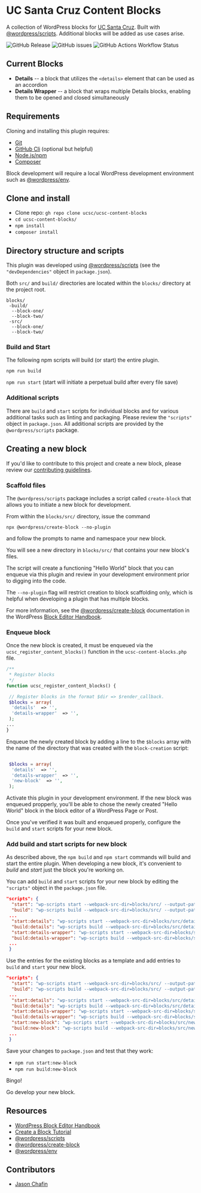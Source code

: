 # UC Santa Cruz Content Blocks

A collection of WordPress blocks for [UC Santa Cruz](https://www.ucsc.edu/). Built with [@wordpress/scripts](https://developer.wordpress.org/block-editor/reference-guides/packages/packages-scripts/). Additional blocks will be added as use cases arise.

![GitHub Release](https://img.shields.io/github/v/release/ucsc/ucsc-content-blocks?logo=github&logoColor=%23fdc700&labelColor=%23003c6c&color=%23fdc700)
 ![GitHub issues](https://img.shields.io/github/issues/ucsc/ucsc-content-blocks?logo=github&logoColor=%23fdc700&labelColor=%23003c6c&color=%23fdc700) ![GitHub Actions Workflow Status](https://img.shields.io/github/actions/workflow/status/ucsc/ucsc-content-blocks/release.yml?logo=github&logoColor=%23fdc700&labelColor=%23003c6c&color=%23fdc700)

## Current Blocks

- **Details** -- a block that utilizes the `<details>` element that can be used as an accordion
- **Details Wrapper** -- a block that wraps multiple Details blocks, enabling them to be opened and closed simultaneously

## Requirements

Cloning and installing this plugin requires:

- [Git](https://git-scm.com/book/en/v2/Getting-Started-Installing-Git)
- [GitHub Cli](https://cli.github.com/manual/installation) (optional but helpful)
- [Node.js/npm](https://docs.npmjs.com/downloading-and-installing-node-js-and-npm)
- [Composer](https://getcomposer.org/)

Block development will require a local WordPress development environment such as [@wordpress/env](https://developer.wordpress.org/block-editor/reference-guides/packages/packages-env/).

## Clone and install

- Clone repo: `gh repo clone ucsc/ucsc-content-blocks`
- `cd ucsc-content-blocks/`
- `npm install`
- `composer install`

## Directory structure and scripts

This plugin was developed using [@wordpress/scripts](https://developer.wordpress.org/block-editor/reference-guides/packages/packages-scripts/) (see the `"devDependencies"` object in `package.json`).

Both `src/` and `build/` directories are located within the `blocks/` directory at the project root.

```text
blocks/
 -build/
  --block-one/
  --block-two/
 -src/
  --block-one/
  --block-two/
```

### Build and Start

The following npm scripts will build (or start) the entire plugin.

`npm run build`

`npm run start` (start will initiate a perpetual build after every file save)

### Additional scripts

There are `build` and `start` scripts for individual blocks and for various additional tasks such as linting and packaging. Please review the `"scripts"` object in `package.json`. All additional scripts are provided by the `@wordpress/scripts` package.

## Creating a new block

If you'd like to contribute to this project and create a new block, please review our [contributing guidelines](CONTRIBUTING.md).

### Scaffold files

The `@wordpress/scripts` package includes a script called `create-block` that allows you to initiate a new block for development.

From within the `blocks/src/` directory, issue the command

`npx @wordpress/create-block --no-plugin`

and follow the prompts to name and namespace your new block.

You will see a new directory in `blocks/src/` that contains your new block's files.

The script will create a functioning "Hello World" block that you can enqueue via this plugin and review in your development environment prior to digging into the code.

The `--no-plugin` flag will restrict creation to block scaffolding only, which is helpful when developing a plugin that has multiple blocks.

For more information, see the [@wordpress/create-block](https://developer.wordpress.org/block-editor/reference-guides/packages/packages-create-block/) documentation in the WordPress [Block Editor Handbook](https://developer.wordpress.org/block-editor/).

### Enqueue block

Once the new block is created, it must be enqueued via the `ucsc_register_content_blocks()` function in the `ucsc-content-blocks.php` file.

```php
/**
 * Register blocks
 */
function ucsc_register_content_blocks() {

 // Register blocks in the format $dir => $render_callback.
 $blocks = array(
  'details'  => '',
  'details-wrapper'  => '',
 );
...
}

```

Enqueue the newly created block by adding a line to the `$blocks` array with the name of the directory that was created with the `block-creation` script:

```php

 $blocks = array(
  'details'  => '',
  'details-wrapper'  => '',
  'new-block'  => '',
 );

```

Activate this plugin in your development environment. If the new block was enqueued propperly, you'll be able to chose the newly created "Hello World" block in the block editor of a WordPress Page or Post.

Once you've verified it was built and enqueued properly, configure the `build` and `start` scripts for your new block.

### Add build and start scripts for new block

As described above, the `npm build` and `npm start` commands will build and start the entire plugin. When developing a new block, it's convenient to _build_ and _start_ just the block you're working on.

You can add `build` and `start` scripts for your new block by editing the `"scripts"` object in the `package.json` file.

```JSON
"scripts": {
  "start": "wp-scripts start --webpack-src-dir=blocks/src/ --output-path=blocks/build/",
  "build": "wp-scripts build --webpack-src-dir=blocks/src/ --output-path=blocks/build/",
 ...
  "start:details": "wp-scripts start --webpack-src-dir=blocks/src/details --output-path=blocks/build/details",
  "build:details": "wp-scripts build --webpack-src-dir=blocks/src/details --output-path=blocks/build/details",
  "start:details-wrapper": "wp-scripts start --webpack-src-dir=blocks/src/details-wrapper --output-path=blocks/build/details-wrapper",
  "build:details-wrapper": "wp-scripts build --webpack-src-dir=blocks/src/details-wrapper --output-path=blocks/build/details-wrapper",
 ...
 }
```

Use the entries for the existing blocks as a template and add entries to `build` and `start` your new block.

```JSON
"scripts": {
  "start": "wp-scripts start --webpack-src-dir=blocks/src/ --output-path=blocks/build/",
  "build": "wp-scripts build --webpack-src-dir=blocks/src/ --output-path=blocks/build/",
 ...
  "start:details": "wp-scripts start --webpack-src-dir=blocks/src/details --output-path=blocks/build/details",
  "build:details": "wp-scripts build --webpack-src-dir=blocks/src/details --output-path=blocks/build/details",
  "start:details-wrapper": "wp-scripts start --webpack-src-dir=blocks/src/details-wrapper --output-path=blocks/build/details-wrapper",
  "build:details-wrapper": "wp-scripts build --webpack-src-dir=blocks/src/details-wrapper --output-path=blocks/build/details-wrapper",
  "start:new-block": "wp-scripts start --webpack-src-dir=blocks/src/new-block --output-path=blocks/build/new-block",
  "build:new-block": "wp-scripts build --webpack-src-dir=blocks/src/new-block --output-path=blocks/build/new-block",
 ...
 }
```

Save your changes to `package.json` and test that they work:

- `npm run start:new-block`
- `npm run build:new-block`

Bingo!

Go develop your new block.

## Resources

- [WordPress Block Editor Handbook](https://developer.wordpress.org/block-editor/)
- [Create a Block Tutorial](https://developer.wordpress.org/block-editor/getting-started/create-block/)
- [@wordpress/scripts](https://developer.wordpress.org/block-editor/reference-guides/packages/packages-scripts/)
- [@wordpress/create-block](https://developer.wordpress.org/block-editor/reference-guides/packages/packages-create-block/)
- [@wordpress/env](https://developer.wordpress.org/block-editor/reference-guides/packages/packages-env/)

## Contributors

- [Jason Chafin](https://github.com/Herm71)
